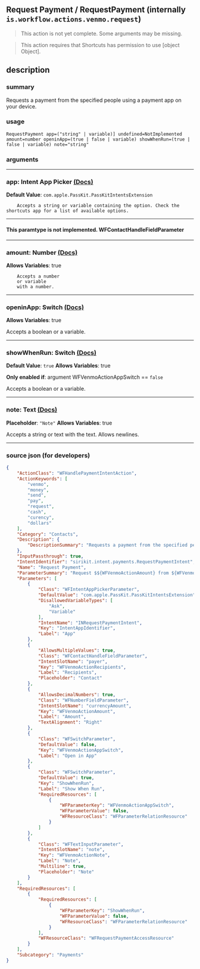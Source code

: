
## Request Payment / RequestPayment (internally `is.workflow.actions.venmo.request`)

> This action is not yet complete. Some arguments may be missing.

> This action requires that Shortcuts has permission to use [object Object].


## description

### summary

Requests a payment from the specified people using a payment app on your device.


### usage
```
RequestPayment app=("string" | variable)] undefined=NotImplemented amount=number openinApp=(true | false | variable) showWhenRun=(true | false | variable) note="string"
```

### arguments

---

### app: Intent App Picker [(Docs)](https://pfgithub.github.io/shortcutslang/gettingstarted#other-fields)
**Default Value**: ```
		com.apple.PassKit.PassKitIntentsExtension
		```


		Accepts a string or variable containing the option. Check the shortcuts app for a list of available options. 

---

#### This paramtype is not implemented. WFContactHandleFieldParameter

---

### amount: Number [(Docs)](https://pfgithub.github.io/shortcutslang/gettingstarted#number-field)
**Allows Variables**: true



		Accepts a number 
		or variable
		with a number.

---

### openinApp: Switch [(Docs)](https://pfgithub.github.io/shortcutslang/gettingstarted#switch-or-expanding-or-boolean-fields)
**Allows Variables**: true



Accepts a boolean
or a variable.

---

### showWhenRun: Switch [(Docs)](https://pfgithub.github.io/shortcutslang/gettingstarted#switch-or-expanding-or-boolean-fields)
**Default Value**: ```
		true
		```
**Allows Variables**: true

**Only enabled if**: argument WFVenmoActionAppSwitch == `false`

Accepts a boolean
or a variable.

---

### note: Text [(Docs)](https://pfgithub.github.io/shortcutslang/gettingstarted#text-field)
**Placeholder**: `"Note"`
**Allows Variables**: true



Accepts a string 
or text
with the text. Allows newlines.

---

### source json (for developers)

```json
{
	"ActionClass": "WFHandlePaymentIntentAction",
	"ActionKeywords": [
		"venmo",
		"money",
		"send",
		"pay",
		"request",
		"cash",
		"curency",
		"dollars"
	],
	"Category": "Contacts",
	"Description": {
		"DescriptionSummary": "Requests a payment from the specified people using a payment app on your device."
	},
	"InputPassthrough": true,
	"IntentIdentifier": "sirikit.intent.payments.RequestPaymentIntent",
	"Name": "Request Payment",
	"ParameterSummary": "Request $${WFVenmoActionAmount} from ${WFVenmoActionRecipients}",
	"Parameters": [
		{
			"Class": "WFIntentAppPickerParameter",
			"DefaultValue": "com.apple.PassKit.PassKitIntentsExtension",
			"DisallowedVariableTypes": [
				"Ask",
				"Variable"
			],
			"IntentName": "INRequestPaymentIntent",
			"Key": "IntentAppIdentifier",
			"Label": "App"
		},
		{
			"AllowsMultipleValues": true,
			"Class": "WFContactHandleFieldParameter",
			"IntentSlotName": "payer",
			"Key": "WFVenmoActionRecipients",
			"Label": "Recipients",
			"Placeholder": "Contact"
		},
		{
			"AllowsDecimalNumbers": true,
			"Class": "WFNumberFieldParameter",
			"IntentSlotName": "currencyAmount",
			"Key": "WFVenmoActionAmount",
			"Label": "Amount",
			"TextAlignment": "Right"
		},
		{
			"Class": "WFSwitchParameter",
			"DefaultValue": false,
			"Key": "WFVenmoActionAppSwitch",
			"Label": "Open in App"
		},
		{
			"Class": "WFSwitchParameter",
			"DefaultValue": true,
			"Key": "ShowWhenRun",
			"Label": "Show When Run",
			"RequiredResources": [
				{
					"WFParameterKey": "WFVenmoActionAppSwitch",
					"WFParameterValue": false,
					"WFResourceClass": "WFParameterRelationResource"
				}
			]
		},
		{
			"Class": "WFTextInputParameter",
			"IntentSlotName": "note",
			"Key": "WFVenmoActionNote",
			"Label": "Note",
			"Multiline": true,
			"Placeholder": "Note"
		}
	],
	"RequiredResources": [
		{
			"RequiredResources": [
				{
					"WFParameterKey": "ShowWhenRun",
					"WFParameterValue": false,
					"WFResourceClass": "WFParameterRelationResource"
				}
			],
			"WFResourceClass": "WFRequestPaymentAccessResource"
		}
	],
	"Subcategory": "Payments"
}
```
